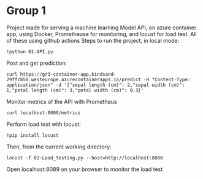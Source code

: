 # Group 1
Project made for serving a machine learning Model API, on azure container app, using Docker, Prometheuse for monitoring, and locust for load test. All of these using github actions
Steps to run the project, in local mode:
```
!python 01-API.py
```
Post and get prediction:
```
curl https://gr1-container-app.kindsand-29ffcb50.westeurope.azurecontainerapps.io/predict -H "Content-Type: application/json" -d '{"sepal length (cm)": 2,"sepal width (cm)": 1,"petal length (cm)": 3,"petal width (cm)": 0.3}'
```
Monitor metrics of the API with Prometheus
```
curl localhost:8000/metrics
```
Perform load test with locust:
```
!pip install locust
```
Then, from the current working directory:
```
locust -f 02-Load_Testing.py --host=http://localhost:8080
```
Open localhost:8089 on your browser to monitor the load test
